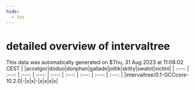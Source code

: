 ```yaml
---
hide:
  - toc
---
```


detailed overview of intervaltree
=================================


This data was automatically generated on $Thu, 31 Aug 2023 at 11:08:02 CEST
| |accelgor|doduo|donphan|gallade|joltik|skitty|swalot|victini|
| :---: | :---: | :---: | :---: | :---: | :---: | :---: | :---: | :---: |
|intervaltree/0.1-GCCcore-10.2.0|-|x|x|-|x|x|x|x|
